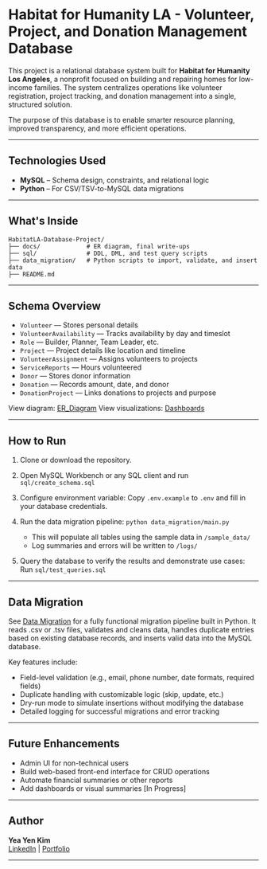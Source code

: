 # Habitat for Humanity LA - Volunteer, Project, and Donation Management Database

This project is a relational database system built for **Habitat for Humanity Los Angeles**, a nonprofit focused on building and repairing homes for low-income families. The system centralizes operations like volunteer registration, project tracking, and donation management into a single, structured solution.

The purpose of this database is to enable smarter resource planning, improved transparency, and more efficient operations.

---

## Technologies Used

- **MySQL** – Schema design, constraints, and relational logic
- **Python** – For CSV/TSV-to-MySQL data migrations

---

## What's Inside

```
HabitatLA-Database-Project/
├── docs/             # ER diagram, final write-ups
├── sql/              # DDL, DML, and test query scripts
├── data_migration/   # Python scripts to import, validate, and insert data
├── README.md
```

---

## Schema Overview

- `Volunteer` — Stores personal details
- `VolunteerAvailability` — Tracks availability by day and timeslot
- `Role` — Builder, Planner, Team Leader, etc.
- `Project` — Project details like location and timeline
- `VolunteerAssignment` — Assigns volunteers to projects
- `ServiceReports` — Hours volunteered
- `Donor` — Stores donor information
- `Donation` — Records amount, date, and donor
- `DonationProject` — Links donations to projects and purpose

View diagram: [ER_Diagram](docs/diagrams/ER_diagram.png)
View visualizations: [Dashboards](https://public.tableau.com/app/profile/yea.yen.kim/vizzes)


---

## How to Run

1. Clone or download the repository.

2. Open MySQL Workbench or any SQL client and run `sql/create_schema.sql`

3. Configure environment variable: Copy `.env.example` to `.env` and fill in your database credentials.

4. Run the data migration pipeline: `python data_migration/main.py`

   - This will populate all tables using the sample data in `/sample_data/`
   - Log summaries and errors will be written to `/logs/`

5. Query the database to verify the results and demonstrate use cases: Run `sql/test_queries.sql`

---

## Data Migration

See [Data Migration](data_migration/) for a fully functional migration pipeline built in Python. It reads .csv or .tsv files, validates and cleans data, handles duplicate entries based on existing database records, and inserts valid data into the MySQL database.

Key features include:

- Field-level validation (e.g., email, phone number, date formats, required fields)
- Duplicate handling with customizable logic (skip, update, etc.)
- Dry-run mode to simulate insertions without modifying the database
- Detailed logging for successful migrations and error tracking

---

## Future Enhancements

- Admin UI for non-technical users
- Build web-based front-end interface for CRUD operations
- Automate financial summaries or other reports
- Add dashboards or visual summaries [In Progress]

---

## Author

**Yea Yen Kim**  
[LinkedIn](https://www.linkedin.com/in/yea-yen-kim/) | [Portfolio](https://yenlucykim.github.io/Portfolio.github.io/)

---
